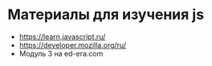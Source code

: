 # Материалы для изучения js

- https://learn.javascript.ru/
- https://developer.mozilla.org/ru/
- Модуль 3 на ed-era.com
